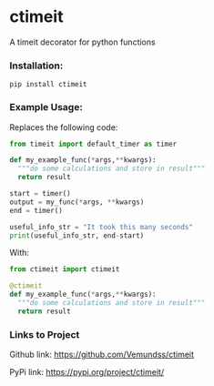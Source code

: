 # ctimeit
A timeit decorator for python functions

### Installation:
`pip install ctimeit`

### Example Usage:
Replaces the following code:
```python
from timeit import default_timer as timer

def my_example_func(*args,**kwargs):
  """do some calculations and store in result"""
  return result

start = timer()
output = my_func(*args, **kwargs)
end = timer()

useful_info_str = "It took this many seconds"
print(useful_info_str, end-start)
```
With:
```python
from ctimeit import ctimeit

@ctimeit
def my_example_func(*args,**kwargs):
  """do some calculations and store in result"""
  return result
```


### Links to Project
Github link: 
https://github.com/Vemundss/ctimeit

PyPi link:
https://pypi.org/project/ctimeit/
